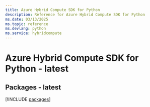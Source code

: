 ```yaml
---
title: Azure Hybrid Compute SDK for Python
description: Reference for Azure Hybrid Compute SDK for Python
ms.date: 03/13/2025
ms.topic: reference
ms.devlang: python
ms.service: hybridcompute
---
```

# Azure Hybrid Compute SDK for Python - latest
## Packages - latest
[!INCLUDE [packages](hybrid-compute-index.md)]